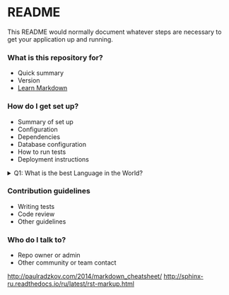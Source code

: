 # README #

This README would normally document whatever steps are necessary to get your application up and running.

### What is this repository for? ###

* Quick summary
* Version
* [Learn Markdown](https://bitbucket.org/tutorials/markdowndemo)

### How do I get set up? ###

* Summary of set up
* Configuration
* Dependencies
* Database configuration
* How to run tests
* Deployment instructions

<details> 
  <summary>Q1: What is the best Language in the World? </summary>
   <p> A1: JavaScript </p> 
</details>

### Contribution guidelines ###

* Writing tests
* Code review
* Other guidelines

### Who do I talk to? ###

* Repo owner or admin
* Other community or team contact

http://paulradzkov.com/2014/markdown_cheatsheet/
http://sphinx-ru.readthedocs.io/ru/latest/rst-markup.html